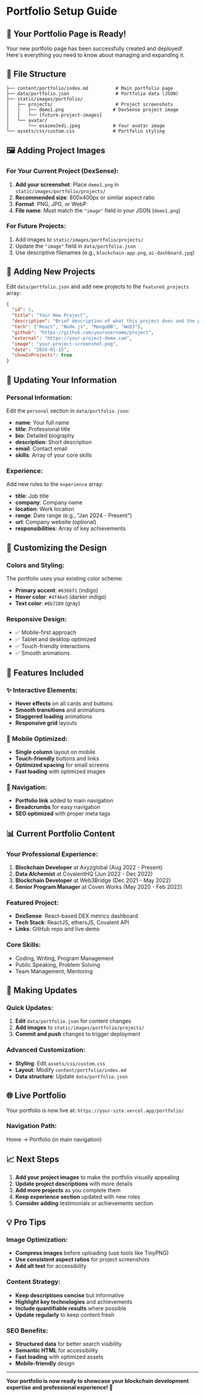 # Portfolio Setup Guide

## 🎉 Your Portfolio Page is Ready!

Your new portfolio page has been successfully created and deployed! Here's everything you need to know about managing and expanding it.

## 📁 File Structure

```
├── content/portfolio/index.md          # Main portfolio page
├── data/portfolio.json                 # Portfolio data (JSON)
├── static/images/portfolio/
│   ├── projects/                       # Project screenshots
│   │   ├── demo1.png                  # DexSense project image
│   │   └── [future-project-images]
│   └── avatar/
│       └── osazeeJedi.jpeg            # Your avatar image
└── assets/css/custom.css              # Portfolio styling
```

## 🖼️ Adding Project Images

### For Your Current Project (DexSense):
1. **Add your screenshot**: Place `demo1.png` in `static/images/portfolio/projects/`
2. **Recommended size**: 800x400px or similar aspect ratio
3. **Format**: PNG, JPG, or WebP
4. **File name**: Must match the `"image"` field in your JSON (`demo1.png`)

### For Future Projects:
1. Add images to `static/images/portfolio/projects/`
2. Update the `"image"` field in `data/portfolio.json`
3. Use descriptive filenames (e.g., `blockchain-app.png`, `ai-dashboard.jpg`)

## 📝 Adding New Projects

Edit `data/portfolio.json` and add new projects to the `featured_projects` array:

```json
{
  "id": 2,
  "title": "Your New Project",
  "description": "Brief description of what this project does and the problems it solves.",
  "tech": ["React", "Node.js", "MongoDB", "Web3"],
  "github": "https://github.com/yourusername/project",
  "external": "https://your-project-demo.com",
  "image": "your-project-screenshot.png",
  "date": "2024-01-15",
  "showInProjects": true
}
```

## 🔧 Updating Your Information

### Personal Information:
Edit the `personal` section in `data/portfolio.json`:
- **name**: Your full name
- **title**: Professional title
- **bio**: Detailed biography
- **description**: Short description
- **email**: Contact email
- **skills**: Array of your core skills

### Experience:
Add new roles to the `experience` array:
- **title**: Job title
- **company**: Company name
- **location**: Work location
- **range**: Date range (e.g., "Jan 2024 - Present")
- **url**: Company website (optional)
- **responsibilities**: Array of key achievements

## 🎨 Customizing the Design

### Colors and Styling:
The portfolio uses your existing color scheme:
- **Primary accent**: `#6366f1` (indigo)
- **Hover color**: `#4f46e5` (darker indigo)
- **Text color**: `#6b7280` (gray)

### Responsive Design:
- ✅ Mobile-first approach
- ✅ Tablet and desktop optimized
- ✅ Touch-friendly interactions
- ✅ Smooth animations

## 🚀 Features Included

### ✨ Interactive Elements:
- **Hover effects** on all cards and buttons
- **Smooth transitions** and animations
- **Staggered loading** animations
- **Responsive grid** layouts

### 📱 Mobile Optimized:
- **Single column** layout on mobile
- **Touch-friendly** buttons and links
- **Optimized spacing** for small screens
- **Fast loading** with optimized images

### 🔗 Navigation:
- **Portfolio link** added to main navigation
- **Breadcrumbs** for easy navigation
- **SEO optimized** with proper meta tags

## 📊 Current Portfolio Content

### Your Professional Experience:
1. **Blockchain Developer** at Axyzglobal (Aug 2022 - Present)
2. **Data Alchemist** at CovalentHQ (Jun 2022 - Dec 2022)
3. **Blockchain Developer** at Web3Bridge (Dec 2021 - May 2022)
4. **Senior Program Manager** at Coven Works (May 2020 - Feb 2022)

### Featured Project:
- **DexSense**: React-based DEX metrics dashboard
- **Tech Stack**: ReactJS, ethersJS, Covalent API
- **Links**: GitHub repo and live demo

### Core Skills:
- Coding, Writing, Program Management
- Public Speaking, Problem Solving
- Team Management, Mentoring

## 🔄 Making Updates

### Quick Updates:
1. **Edit** `data/portfolio.json` for content changes
2. **Add images** to `static/images/portfolio/projects/`
3. **Commit and push** changes to trigger deployment

### Advanced Customization:
- **Styling**: Edit `assets/css/custom.css`
- **Layout**: Modify `content/portfolio/index.md`
- **Data structure**: Update `data/portfolio.json`

## 🌐 Live Portfolio

Your portfolio is now live at: `https://your-site.vercel.app/portfolio/`

### Navigation Path:
Home → Portfolio (in main navigation)

## 📈 Next Steps

1. **Add your project images** to make the portfolio visually appealing
2. **Update project descriptions** with more details
3. **Add more projects** as you complete them
4. **Keep experience section** updated with new roles
5. **Consider adding** testimonials or achievements section

## 💡 Pro Tips

### Image Optimization:
- **Compress images** before uploading (use tools like TinyPNG)
- **Use consistent aspect ratios** for project screenshots
- **Add alt text** for accessibility

### Content Strategy:
- **Keep descriptions concise** but informative
- **Highlight key technologies** and achievements
- **Include quantifiable results** where possible
- **Update regularly** to keep content fresh

### SEO Benefits:
- **Structured data** for better search visibility
- **Semantic HTML** for accessibility
- **Fast loading** with optimized assets
- **Mobile-friendly** design

---

**Your portfolio is now ready to showcase your blockchain development expertise and professional experience! 🚀**
